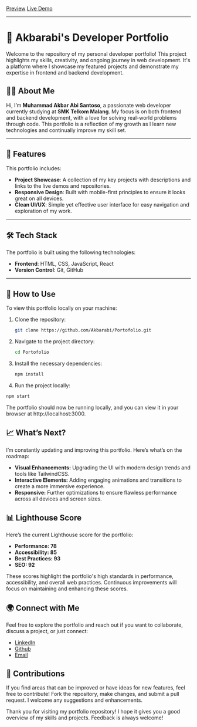 [Preview](./public/assets/Preview.png)
[Live Demo](https://abi-portofolio.vercel.app/)

---

# 💼 Akbarabi's Developer Portfolio

Welcome to the repository of my personal developer portfolio! This project highlights my skills, creativity, and ongoing journey in web development. It's a platform where I showcase my featured projects and demonstrate my expertise in frontend and backend development.

## 🧑‍💻 About Me

Hi, I’m **Muhammad Akbar Abi Santoso**, a passionate web developer currently studying at **SMK Telkom Malang**. My focus is on both frontend and backend development, with a love for solving real-world problems through code. This portfolio is a reflection of my growth as I learn new technologies and continually improve my skill set.

---

## 🌟 Features

This portfolio includes:

- **Project Showcase**: A collection of my key projects with descriptions and links to the live demos and repositories.
- **Responsive Design**: Built with mobile-first principles to ensure it looks great on all devices.
- **Clean UI/UX**: Simple yet effective user interface for easy navigation and exploration of my work.

---

## 🛠️ Tech Stack

The portfolio is built using the following technologies:

- **Frontend**: HTML, CSS, JavaScript, React
- **Version Control**: Git, GitHub

---

## 🚀 How to Use

To view this portfolio locally on your machine:

1. Clone the repository:
   ```bash
   git clone https://github.com/Akbarabi/Portofolio.git
2. Navigate to the project directory:
   ```bash
   cd Portofolio
3. Install the necessary dependencies:
   ```bash
   npm install
4. Run the project locally:
  ```bash
  npm start
  ```
  The portfolio should now be running locally, and you can view it in your browser at http://localhost:3000.

## 📈 What’s Next?
I’m constantly updating and improving this portfolio. Here’s what’s on the roadmap:

- **Visual Enhancements:** Upgrading the UI with modern design trends and tools like TailwindCSS.
- **Interactive Elements:** Adding engaging animations and transitions to create a more immersive experience.
- **Responsive:** Further optimizations to ensure flawless performance across all devices and screen sizes.

## 📊 Lighthouse Score
Here’s the current Lighthouse score for the portfolio:

- **Performance: 78**
- **Accessibility: 85**
- **Best Practices: 93**
- **SEO: 92**

These scores highlight the portfolio's high standards in performance, accessibility, and overall web practices. Continuous improvements will focus on maintaining and enhancing these scores.

## 🌍 Connect with Me
Feel free to explore the portfolio and reach out if you want to collaborate, discuss a project, or just connect:

- [LinkedIn](https://www.linkedin.com/in/akbar-abi-4724a92a9/)
- [Github](https://github.com/Akbarabi)
- [Email](mailto:muhammadakbar.abisantoso07@gmail.com)

## 🤝 Contributions
If you find areas that can be improved or have ideas for new features, feel free to contribute! Fork the repository, make changes, and submit a pull request. I welcome any suggestions and enhancements.

Thank you for visiting my portfolio repository! I hope it gives you a good overview of my skills and projects. Feedback is always welcome!

